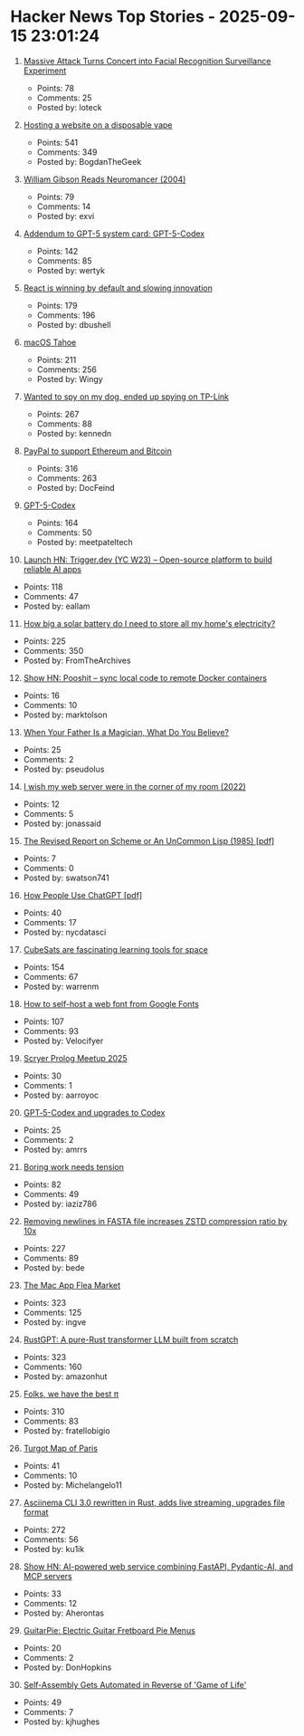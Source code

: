 # Hacker News Top Stories - 2025-09-15 23:01:24

1. [Massive Attack Turns Concert into Facial Recognition Surveillance Experiment](https://www.gadgetreview.com/massive-attack-turns-concert-into-facial-recognition-surveillance-experiment)
   - Points: 78
   - Comments: 25
   - Posted by: loteck

2. [Hosting a website on a disposable vape](https://bogdanthegeek.github.io/blog/projects/vapeserver/)
   - Points: 541
   - Comments: 349
   - Posted by: BogdanTheGeek

3. [William Gibson Reads Neuromancer (2004)](http://bearcave.com/bookrev/neuromancer/neuromancer_audio.html)
   - Points: 79
   - Comments: 14
   - Posted by: exvi

4. [Addendum to GPT-5 system card: GPT-5-Codex](https://openai.com/index/gpt-5-system-card-addendum-gpt-5-codex/)
   - Points: 142
   - Comments: 85
   - Posted by: wertyk

5. [React is winning by default and slowing innovation](https://www.lorenstew.art/blog/react-won-by-default/)
   - Points: 179
   - Comments: 196
   - Posted by: dbushell

6. [macOS Tahoe](https://www.apple.com/os/macos/)
   - Points: 211
   - Comments: 256
   - Posted by: Wingy

7. [Wanted to spy on my dog, ended up spying on TP-Link](https://kennedn.com/blog/posts/tapo/)
   - Points: 267
   - Comments: 88
   - Posted by: kennedn

8. [PayPal to support Ethereum and Bitcoin](https://newsroom.paypal-corp.com/2025-09-15-PayPal-Ushers-in-a-New-Era-of-Peer-to-Peer-Payments,-Reimagining-How-Money-Moves-to-Anyone,-Anywhere)
   - Points: 316
   - Comments: 263
   - Posted by: DocFeind

9. [GPT-5-Codex](https://openai.com/index/introducing-upgrades-to-codex/)
   - Points: 164
   - Comments: 50
   - Posted by: meetpateltech

10. [Launch HN: Trigger.dev (YC W23) – Open-source platform to build reliable AI apps](undefined)
   - Points: 118
   - Comments: 47
   - Posted by: eallam

11. [How big a solar battery do I need to store all my home's electricity?](https://shkspr.mobi/blog/2025/09/how-big-a-solar-battery-do-i-need-to-store-all-my-homes-electricity/)
   - Points: 225
   - Comments: 350
   - Posted by: FromTheArchives

12. [Show HN: Pooshit – sync local code to remote Docker containers](undefined)
   - Points: 16
   - Comments: 10
   - Posted by: marktolson

13. [When Your Father Is a Magician, What Do You Believe?](https://thereader.mitpress.mit.edu/when-your-father-is-a-magician-what-do-you-believe/)
   - Points: 25
   - Comments: 2
   - Posted by: pseudolus

14. [I wish my web server were in the corner of my room (2022)](https://interconnected.org/home/2022/10/10/servers)
   - Points: 12
   - Comments: 5
   - Posted by: jonassaid

15. [The Revised Report on Scheme or An UnCommon Lisp (1985) [pdf]](https://dspace.mit.edu/bitstream/handle/1721.1/5600/AIM-848.pdf)
   - Points: 7
   - Comments: 0
   - Posted by: swatson741

16. [How People Use ChatGPT [pdf]](https://cdn.openai.com/pdf/a253471f-8260-40c6-a2cc-aa93fe9f142e/economic-research-chatgpt-usage-paper.pdf)
   - Points: 40
   - Comments: 17
   - Posted by: nycdatasci

17. [CubeSats are fascinating learning tools for space](https://www.jeffgeerling.com/blog/2025/cubesats-are-fascinating-learning-tools-space)
   - Points: 154
   - Comments: 67
   - Posted by: warrenm

18. [How to self-host a web font from Google Fonts](https://blog.velocifyer.com/Posts/3,0,0,2025-8-13,+how+to+self+host+a+font+from+google+fonts.html)
   - Points: 107
   - Comments: 93
   - Posted by: Velocifyer

19. [Scryer Prolog Meetup 2025](https://hsd-pbsa.de/veranstaltung/scryer-prolog-meetup-2025/)
   - Points: 30
   - Comments: 1
   - Posted by: aarroyoc

20. [GPT‑5-Codex and upgrades to Codex](https://simonwillison.net/2025/Sep/15/gpt-5-codex/)
   - Points: 25
   - Comments: 2
   - Posted by: amrrs

21. [Boring work needs tension](https://iaziz786.com/blog/boring-work-needs-tension/)
   - Points: 82
   - Comments: 49
   - Posted by: iaziz786

22. [Removing newlines in FASTA file increases ZSTD compression ratio by 10x](https://log.bede.im/2025/09/12/zstandard-long-range-genomes.html)
   - Points: 227
   - Comments: 89
   - Posted by: bede

23. [The Mac App Flea Market](https://blog.jim-nielsen.com/2025/mac-app-flea-market/)
   - Points: 323
   - Comments: 125
   - Posted by: ingve

24. [RustGPT: A pure-Rust transformer LLM built from scratch](https://github.com/tekaratzas/RustGPT)
   - Points: 323
   - Comments: 160
   - Posted by: amazonhut

25. [Folks, we have the best π](https://lcamtuf.substack.com/p/folks-we-have-the-best)
   - Points: 310
   - Comments: 83
   - Posted by: fratellobigio

26. [Turgot Map of Paris](https://en.wikipedia.org/wiki/Turgot_map_of_Paris)
   - Points: 41
   - Comments: 10
   - Posted by: Michelangelo11

27. [Asciinema CLI 3.0 rewritten in Rust, adds live streaming, upgrades file format](https://blog.asciinema.org/post/three-point-o/)
   - Points: 272
   - Comments: 56
   - Posted by: ku1ik

28. [Show HN: AI-powered web service combining FastAPI, Pydantic-AI, and MCP servers](https://github.com/Aherontas/Pycon_Greece_2025_Presentation_Agents)
   - Points: 33
   - Comments: 12
   - Posted by: Aherontas

29. [GuitarPie: Electric Guitar Fretboard Pie Menus](https://andreasfender.com/publications.php)
   - Points: 20
   - Comments: 2
   - Posted by: DonHopkins

30. [Self-Assembly Gets Automated in Reverse of 'Game of Life'](https://www.quantamagazine.org/self-assembly-gets-automated-in-reverse-of-game-of-life-20250910/)
   - Points: 49
   - Comments: 7
   - Posted by: kjhughes

